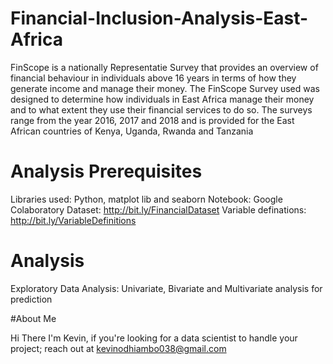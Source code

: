 # Financial-Inclusion-Analysis-East-Africa
FinScope is a nationally Representatie Survey that provides an overview of financial behaviour in individuals above 16 years in terms of how they generate income and manage their money. The FinScope Survey used was designed to determine how individuals in East Africa manage their money and to what extent they use their financial services to do so. The surveys range from the year 2016, 2017 and 2018 and is provided for the East African countries of Kenya, Uganda, Rwanda and Tanzania  
# Analysis Prerequisites 
Libraries used: Python, matplot lib and seaborn Notebook: Google Colaboratory Dataset: http://bit.ly/FinancialDataset Variable definations: http://bit.ly/VariableDefinitions 
# Analysis 
Exploratory Data Analysis: Univariate, Bivariate and Multivariate analysis for prediction

#About Me

Hi There I'm Kevin, if you're looking for a data scientist to handle your project; reach out at kevinodhiambo038@gmail.com
